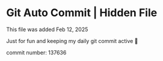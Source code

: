 # Git Auto Commit | Hidden File

This file was added Feb 12, 2025

Just for fun and keeping my daily git commit active 🤪

commit number: 137636
